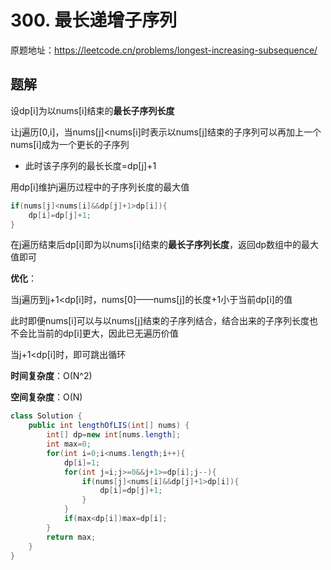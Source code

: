 # 300. 最长递增子序列
原题地址：https://leetcode.cn/problems/longest-increasing-subsequence/

## 题解
设dp[i]为以nums[i]结束的**最长子序列长度**

让j遍历[0,i]，当nums[j]<nums[i]时表示以nums[j]结束的子序列可以再加上一个nums[i]成为一个更长的子序列
- 此时该子序列的最长长度=dp[j]+1

用dp[i]维护j遍历过程中的子序列长度的最大值
```java
if(nums[j]<nums[i]&&dp[j]+1>dp[i]){
    dp[i]=dp[j]+1;
}
```

在j遍历结束后dp[i]即为以nums[i]结束的**最长子序列长度**，返回dp数组中的最大值即可

**优化**：

当j遍历到j+1<dp[i]时，nums[0]——nums[j]的长度+1小于当前dp[i]的值

此时即便nums[i]可以与以nums[j]结束的子序列结合，结合出来的子序列长度也不会比当前的dp[i]更大，因此已无遍历价值

当j+1<dp[i]时，即可跳出循环

**时间复杂度**：O(N^2)

**空间复杂度**：O(N)

```java
class Solution {
    public int lengthOfLIS(int[] nums) {
        int[] dp=new int[nums.length];
        int max=0;
        for(int i=0;i<nums.length;i++){
            dp[i]=1;
            for(int j=i;j>=0&&j+1>=dp[i];j--){
                if(nums[j]<nums[i]&&dp[j]+1>dp[i]){
                    dp[i]=dp[j]+1;
                }
            }
            if(max<dp[i])max=dp[i];
        }
        return max;
    }
}
```

